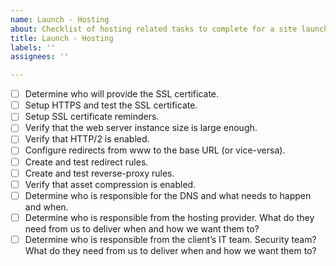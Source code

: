 ```yaml
---
name: Launch - Hosting
about: Checklist of hosting related tasks to complete for a site launch.
title: Launch - Hosting
labels: ''
assignees: ''

---
```

<!-- ### PORT THIS INTO A TERRAFORM DEPLOYED SERVICE ### -->

<!-- Please check off line-items as they are completed and leave notes if necessary. -->
<!-- If an item is not relevant to this project, [strike it out](https://docs.github.com/en/github/writing-on-github/basic-writing-and-formatting-syntax#styling-text) -->
<!-- (e.g. `~~Not relevant item~~`) or remove it. If child tickets are created for -->
<!-- any line-item, please update this description to include references to them. -->

- [ ] Determine who will provide the SSL certificate.
- [ ] Setup HTTPS and test the SSL certificate.
- [ ] Setup SSL certificate reminders.
- [ ] Verify that the web server instance size is large enough.
- [ ] Verify that HTTP/2 is enabled.
- [ ] Configure redirects from www to the base URL (or vice-versa).
- [ ] Create and test redirect rules.
- [ ] Create and test reverse-proxy rules.
- [ ] Verify that asset compression is enabled.
- [ ] Determine who is responsible for the DNS and what needs to happen and when.
- [ ] Determine who is responsible from the hosting provider. What do they need from us to deliver when and how we want them to?
- [ ] Determine who is responsible from the client’s IT team. Security team? What do they need from us to deliver when and how we want them to?
